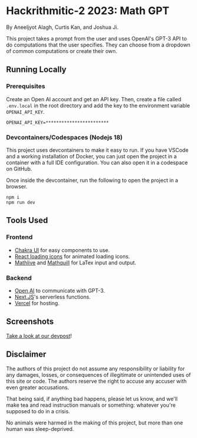 # Hackrithmitic-2 2023: Math GPT

By Aneeljyot Alagh, Curtis Kan, and Joshua Ji.

This project takes a prompt from the user and uses OpenAI's GPT-3 API to do computations that the user specifies. They can choose from a dropdown of common computations or create their own.

## Running Locally

### Prerequisites 

Create an Open AI account and get an API key. Then, create a file called `.env.local` in the root directory and add the key to the environment variable `OPENAI_API_KEY`.

```
OPENAI_API_KEY=************************
```

### Devcontainers/Codespaces (Nodejs 18)

This project uses devcontainers to make it easy to run. If you have VSCode and a working installation of Docker, you can just open the project in a container with a full IDE configuration. You can also open it in a codespace on GitHub.

Once inside the devcontainer, run the following to open the project in a browser.

```
npm i
npm run dev
```

## Tools Used

### Frontend

- [Chakra UI](https://chakra-ui.com/) for easy components to use.
- [React loading icons](https://www.npmjs.com/package/react-loading-icons) for animated loading icons.
- [Mathlive](https://cortexjs.io/mathlive/) and [Mathquill](http://mathquill.com/) for LaTex input and output.


### Backend

- [Open AI](https://openai.com/api/) to communicate with GPT-3.
- [Next.JS](https://nextjs.org/)'s serverless functions.
- [Vercel](https://vercel.com/) for hosting.


## Screenshots

[Take a look at our devpost](https://devpost.com/software/math-gpt)!

## Disclaimer

The authors of this project do not assume any responsibility or liability for any damages, losses, or consequences of illegitimate or unintended uses of this site or code. The authors reserve the right to accuse any accuser with even greater accusations.

That being said, if anything bad happens, please let us know, and we'll make tea and read instruction manuals or something: whatever you're supposed to do in a crisis.

No animals were harmed in the making of this project, but more than one human was sleep-deprived.